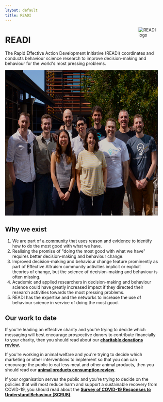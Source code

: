 ```yaml
---
layout: default
title: READI
---
```


<Head>
  <!-- Global site tag (gtag.js) - Google Analytics -->
<script async src="https://www.googletagmanager.com/gtag/js?id=281567111"></script>
<script>
  window.dataLayer = window.dataLayer || [];
  function gtag(){dataLayer.push(arguments);}
  gtag('js', new Date());

  gtag('config', 'MEASUREMENT_ID');
</script>

<img src="/assets/noun_Target_804778.png" alt="READI logo" title="READI logo" style="width: 64px; float: right; margin: 0;"> 

# READI

The Rapid Effective Action Development Initiative (READI) coordinates and conducts behaviour science research to improve decision-making and behaviour for the world's most pressing problems.

<p align="center">
<img src="/assets/71200510_1708221562643745_6557868032482344960_n%20v4.png" height="480" width="700">
</p>

## Why we exist

1. We are part of [a community](https://www.effectivealtruism.org/) that uses reason and evidence to identify how to do the most good with what we have.
2. Realising the promise of "doing the most good with what we have" requires better decision-making and behaviour change.
3. Improved decision-making and behaviour change feature prominently as part of Effective Altruism community activities implicit or explicit theories of change, but the science of decision-making and behaviour is often missing.
4. Academic and applied researchers in decision-making and behaviour science could have greatly increased impact if they directed their research activities towards the most pressing problems.
5. READI has the expertise and the networks to increase the use of behaviour science in service of doing the most good.

## Our work to date

If you're leading an effective charity and you're trying to decide which messaging will best encourage prospective donors to contribute financially to your charity, then you should read about our [**charitable donations review**](https://docs.google.com/document/d/1osAwuO1J9L2z3PDGQn6UkFEA-4vs5WV9eJ5hAASnS7o/edit?usp=sharing).

If you're working in animal welfare and you're trying to decide which marketing or other interventions to implement so that you can can encourage the public to eat less meat and other animal products, then you should read our [**animal products consumption review**](https://docs.google.com/document/d/1zqUPNGktRz6emp0WsPmmVjkOitiW7XdWS55YgBTNnp0/edit?usp=sharing).

If your organisation serves the public and you're trying to decide on the policies that will most reduce harm and support a sustainable recovery from COVID-19, you should read about the [**Survey of COVID-19 Responses to Understand Behaviour (SCRUB)**](https://www.scrubcovid19.org/).
